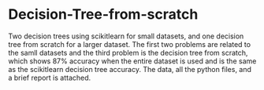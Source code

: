 # Decision-Tree-from-scratch
Two decision trees using scikitlearn for small datasets, and one decision tree from scratch for a larger dataset. The first two problems are related to the samll datasets and the third problem is the decision tree from scratch, which shows 87% accuracy when the entire dataset is used and is the same as the scikitlearn decision tree accuracy. The data, all the python files, and a brief report is attached.
